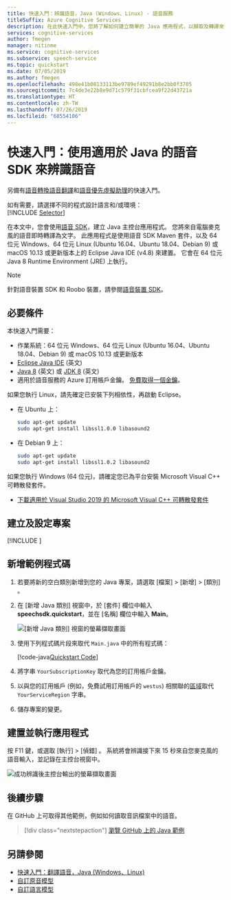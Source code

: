 ```yaml
---
title: 快速入門：辨識語音，Java (Windows、Linux) - 語音服務
titleSuffix: Azure Cognitive Services
description: 在此快速入門中，您將了解如何建立簡單的 Java 應用程式，以擷取及轉譯來自電腦麥克風的使用者語音。
services: cognitive-services
author: fmegen
manager: nitinme
ms.service: cognitive-services
ms.subservice: speech-service
ms.topic: quickstart
ms.date: 07/05/2019
ms.author: fmegen
ms.openlocfilehash: 498e41b08133113be9789ef49291b8e2bb0f3705
ms.sourcegitcommit: 7c4de3e22b8e9d71c579f31cbfcea9f22d43721a
ms.translationtype: HT
ms.contentlocale: zh-TW
ms.lasthandoff: 07/26/2019
ms.locfileid: "68554106"
---
```

# <a name="quickstart-recognize-speech-with-the-speech-sdk-for-java"></a>快速入門：使用適用於 Java 的語音 SDK 來辨識語音

另備有[語音轉換語音翻譯](quickstart-translate-speech-java-jre.md)和[語音優先虛擬助理](quickstart-virtual-assistant-java-jre.md)的快速入門。

如有需要，請選擇不同的程式設計語言和/或環境：<br/>
[!INCLUDE [Selector](../../../includes/cognitive-services-speech-service-quickstart-selector.md)]

在本文中，您會使用[語音 SDK](speech-sdk.md)，建立 Java 主控台應用程式。 您將來自電腦麥克風的語音即時轉譯為文字。 此應用程式是使用語音 SDK Maven 套件，以及 64 位元 Windows、64 位元 Linux (Ubuntu 16.04、Ubuntu 18.04、Debian 9) 或 macOS 10.13 或更新版本上的 Eclipse Java IDE (v4.8) 來建置。 它會在 64 位元 Java 8 Runtime Environment (JRE) 上執行。

> [!NOTE]
> 針對語音裝置 SDK 和 Roobo 裝置，請參閱[語音裝置 SDK](speech-devices-sdk.md)。

## <a name="prerequisites"></a>必要條件

本快速入門需要：

* 作業系統：64 位元 Windows、64 位元 Linux (Ubuntu 16.04、Ubuntu 18.04、Debian 9) 或 macOS 10.13 或更新版本
* [Eclipse Java IDE](https://www.eclipse.org/downloads/) \(英文\)
* [Java 8](https://www.oracle.com/technetwork/java/javase/downloads/jre8-downloads-2133155.html) \(英文\) 或 [JDK 8](https://www.oracle.com/technetwork/java/javase/downloads/index.html) \(英文\)
* 適用於語音服務的 Azure 訂用帳戶金鑰。 [免費取得一個金鑰](get-started.md)。

如果您執行 Linux，請先確定已安裝下列相依性，再啟動 Eclipse。

* 在 Ubuntu 上：

  ```sh
  sudo apt-get update
  sudo apt-get install libssl1.0.0 libasound2
  ```

* 在 Debian 9 上：

  ```sh
  sudo apt-get update
  sudo apt-get install libssl1.0.2 libasound2
  ```

如果您執行 Windows (64 位元)，請確定您已為平台安裝 Microsoft Visual C++ 可轉散發套件。
* [下載適用於 Visual Studio 2019 的 Microsoft Visual C++ 可轉散發套件](https://support.microsoft.com/help/2977003/the-latest-supported-visual-c-downloads)

## <a name="create-and-configure-project"></a>建立及設定專案

[!INCLUDE [](../../../includes/cognitive-services-speech-service-quickstart-java-create-proj.md)]

## <a name="add-sample-code"></a>新增範例程式碼

1. 若要將新的空白類別新增到您的 Java 專案，請選取 [檔案]   > [新增]   > [類別]  。

1. 在 [新增 Java 類別]  視窗中，於 [套件]  欄位中輸入 **speechsdk.quickstart**，並在 [名稱]  欄位中輸入 **Main**。

   ![[新增 Java 類別] 視窗的螢幕擷取畫面](media/sdk/qs-java-jre-06-create-main-java.png)

1. 使用下列程式碼片段來取代 `Main.java` 中的所有程式碼：

   [!code-java[Quickstart Code](~/samples-cognitive-services-speech-sdk/quickstart/java-jre/src/speechsdk/quickstart/Main.java#code)]

1. 將字串 `YourSubscriptionKey` 取代為您的訂用帳戶金鑰。

1. 以與您的訂用帳戶 (例如，免費試用訂用帳戶的 `westus`) 相關聯的[區域](regions.md)取代 `YourServiceRegion` 字串。

1. 儲存專案的變更。

## <a name="build-and-run-the-app"></a>建置並執行應用程式

按 F11 鍵，或選取 [執行]   > [偵錯]  。
系統將會辨識接下來 15 秒來自您麥克風的語音輸入，並記錄在主控台視窗中。

![成功辨識後主控台輸出的螢幕擷取畫面](media/sdk/qs-java-jre-07-console-output.png)

## <a name="next-steps"></a>後續步驟

在 GitHub 上可取得其他範例，例如如何讀取音訊檔案中的語音。

> [!div class="nextstepaction"]
> [瀏覽 GitHub 上的 Java 範例](https://aka.ms/csspeech/samples)

## <a name="see-also"></a>另請參閱

- [快速入門：翻譯語音，Java (Windows、Linux)](quickstart-translate-speech-java-jre.md)
- [自訂原音模型](how-to-customize-acoustic-models.md)
- [自訂語言模型](how-to-customize-language-model.md)
